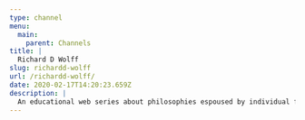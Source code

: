 ```yaml
---
type: channel
menu:
  main:
    parent: Channels
title: |
  Richard D Wolff
slug: richardd-wolff
url: /richardd-wolff/
date: 2020-02-17T14:20:23.659Z
description: |
  An educational web series about philosophies espoused by individual films. Common topics include politics and social issues.
---
```

